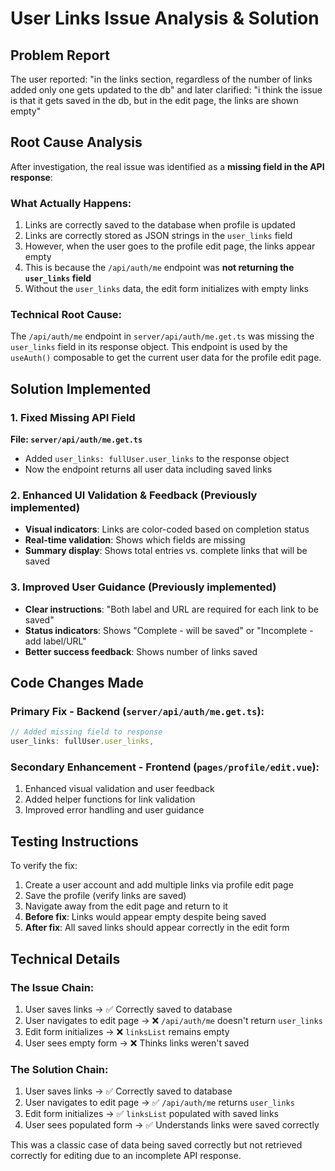 # User Links Issue Analysis & Solution

## Problem Report
The user reported: "in the links section, regardless of the number of links added only one gets updated to the db" and later clarified: "i think the issue is that it gets saved in the db, but in the edit page, the links are shown empty"

## Root Cause Analysis

After investigation, the real issue was identified as a **missing field in the API response**:

### What Actually Happens:
1. Links are correctly saved to the database when profile is updated
2. Links are correctly stored as JSON strings in the `user_links` field
3. However, when the user goes to the profile edit page, the links appear empty
4. This is because the `/api/auth/me` endpoint was **not returning the `user_links` field**
5. Without the `user_links` data, the edit form initializes with empty links

### Technical Root Cause:
The `/api/auth/me` endpoint in `server/api/auth/me.get.ts` was missing the `user_links` field in its response object. This endpoint is used by the `useAuth()` composable to get the current user data for the profile edit page.

## Solution Implemented

### 1. Fixed Missing API Field
**File: `server/api/auth/me.get.ts`**
- Added `user_links: fullUser.user_links` to the response object
- Now the endpoint returns all user data including saved links

### 2. Enhanced UI Validation & Feedback (Previously implemented)
- **Visual indicators**: Links are color-coded based on completion status
- **Real-time validation**: Shows which fields are missing  
- **Summary display**: Shows total entries vs. complete links that will be saved

### 3. Improved User Guidance (Previously implemented)
- **Clear instructions**: "Both label and URL are required for each link to be saved"
- **Status indicators**: Shows "Complete - will be saved" or "Incomplete - add label/URL"
- **Better success feedback**: Shows number of links saved

## Code Changes Made

### Primary Fix - Backend (`server/api/auth/me.get.ts`):
```typescript
// Added missing field to response
user_links: fullUser.user_links,
```

### Secondary Enhancement - Frontend (`pages/profile/edit.vue`):
1. Enhanced visual validation and user feedback
2. Added helper functions for link validation
3. Improved error handling and user guidance

## Testing Instructions

To verify the fix:
1. Create a user account and add multiple links via profile edit page
2. Save the profile (verify links are saved)
3. Navigate away from the edit page and return to it
4. **Before fix**: Links would appear empty despite being saved
5. **After fix**: All saved links should appear correctly in the edit form

## Technical Details

### The Issue Chain:
1. User saves links → ✅ Correctly saved to database
2. User navigates to edit page → ❌ `/api/auth/me` doesn't return `user_links`
3. Edit form initializes → ❌ `linksList` remains empty
4. User sees empty form → ❌ Thinks links weren't saved

### The Solution Chain:
1. User saves links → ✅ Correctly saved to database  
2. User navigates to edit page → ✅ `/api/auth/me` returns `user_links`
3. Edit form initializes → ✅ `linksList` populated with saved links
4. User sees populated form → ✅ Understands links were saved correctly

This was a classic case of data being saved correctly but not retrieved correctly for editing due to an incomplete API response.
